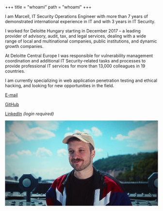 +++
title = "whoami"
path = "whoami"
+++


I am Marcell, IT Security Operations Engineer with more than 7 years of
demonstrated international experience in IT and with 3 years in IT Security.

I worked for Deloitte Hungary starting in December 2017 – a leading provider of
advisory, audit, tax, and legal services, dealing with a wide range of local and
multinational companies, public institutions, and dynamic growth companies.

At Deloitte Central Europe I was responsible for vulnerability management
coordination and additional IT Security-related tasks and processes to provide
professional IT services for more than 13,000 colleagues in 19 countries.

I am currently specializing in web application penetration testing and
ethical hacking, and looking for new opportunities in the field.

[E-mail](mailto:marcellbarsony@protonmail.com)

[GitHub](https://github.com/marcellbarsony)

[LinkedIn](https://linkedin.com/in/marcellbarsony) _(login required)_

![avatar](/pictures/avatar.png)
